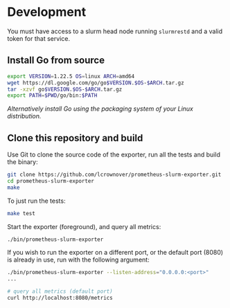 # Development

You must have access to a slurm head node running `slurmrestd` and a valid token
for that service.

## Install Go from source

```bash
export VERSION=1.22.5 OS=linux ARCH=amd64
wget https://dl.google.com/go/go$VERSION.$OS-$ARCH.tar.gz
tar -xzvf go$VERSION.$OS-$ARCH.tar.gz
export PATH=$PWD/go/bin:$PATH
```

_Alternatively install Go using the packaging system of your Linux distribution._

## Clone this repository and build

Use Git to clone the source code of the exporter, run all the tests and build the binary:

```bash
git clone https://github.com/lcrownover/prometheus-slurm-exporter.git
cd prometheus-slurm-exporter
make
```

To just run the tests:

```bash
make test
```

Start the exporter (foreground), and query all metrics:

```bash
./bin/prometheus-slurm-exporter
```

If you wish to run the exporter on a different port, or the default port (8080) is already in use, run with the following argument:

```bash
./bin/prometheus-slurm-exporter --listen-address="0.0.0.0:<port>"
...

# query all metrics (default port)
curl http://localhost:8080/metrics
```
